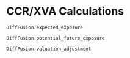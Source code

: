 # CCR/XVA Calculations

```@docs
DiffFusion.expected_exposure
```

```@docs
DiffFusion.potential_future_exposure
```

```@docs
DiffFusion.valuation_adjustment
```
